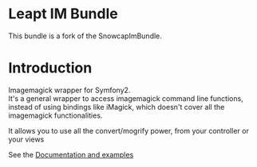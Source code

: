 # Leapt IM Bundle

This bundle is a fork of the SnowcapImBundle.

# Introduction

Imagemagick wrapper for Symfony2.   
It's a general wrapper to access imagemagick command line functions, instead of using bindings like iMagick, which doesn't cover all the imagemagick functionalities.

It allows you to use all the convert/mogrify power, from your controller or your views

See the [Documentation and examples](http://docs.snowcap.be/im-bundle)